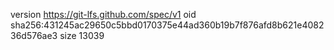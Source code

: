 version https://git-lfs.github.com/spec/v1
oid sha256:431245ac29650c5bbd0170375e44ad360b19b7f876afd8b621e408236d576ae3
size 13039
